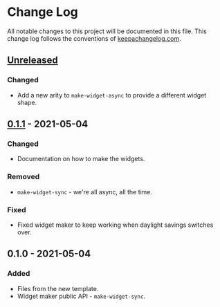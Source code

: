 # Change Log
All notable changes to this project will be documented in this file. This change log follows the conventions of [keepachangelog.com](http://keepachangelog.com/).

## [Unreleased]
### Changed
- Add a new arity to `make-widget-async` to provide a different widget shape.

## [0.1.1] - 2021-05-04
### Changed
- Documentation on how to make the widgets.

### Removed
- `make-widget-sync` - we're all async, all the time.

### Fixed
- Fixed widget maker to keep working when daylight savings switches over.

## 0.1.0 - 2021-05-04
### Added
- Files from the new template.
- Widget maker public API - `make-widget-sync`.

[Unreleased]: https://github.com/your-name/balancer/compare/0.1.1...HEAD
[0.1.1]: https://github.com/your-name/balancer/compare/0.1.0...0.1.1
